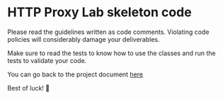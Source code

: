 # HTTP Proxy Lab skeleton code

Please read the guidelines written as code comments. Violating
code policies will considerably damage your deliverables.

Make sure to read the tests to know how to use the classes and run the tests to validate your code.

You can go back to the project document [here](https://drive.google.com/open?id=1m4k4J95PSpX29GtkwIFOuoClevUODBJWT3-pKAtFVIA)


Best of luck! :tada: